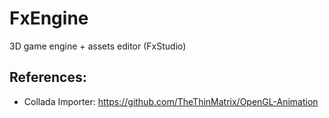 # FxEngine

3D game engine + assets editor (FxStudio)



## References:
* Collada Importer: https://github.com/TheThinMatrix/OpenGL-Animation
